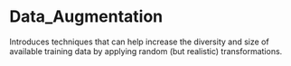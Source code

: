 # Data_Augmentation
Introduces techniques that can help increase the diversity and size of available training data by applying random (but realistic) transformations. 
